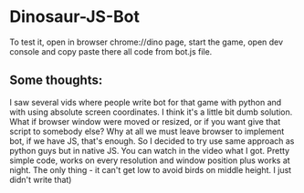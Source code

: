 # Dinosaur-JS-Bot

To test it, open in browser chrome://dino page, start the game, open dev console and copy paste there all code from bot.js file.

## Some thoughts:
I saw several vids where people write bot for that game with python and with using absolute screen coordinates. I think it's a little bit dumb solution. What if browser window were moved or resized, or if you want give that script to somebody else? Why at all we must leave browser to implement bot, if we have JS, that's enough.
So I decided to try use same approach as python guys but in native JS. You can watch in the video what I got. Pretty simple code, works on every resolution and window position plus works at night. The only thing - it can't get low to avoid birds on middle height. I just didn't write that)
